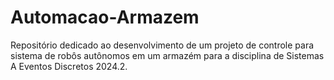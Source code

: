 # Automacao-Armazem
Repositório dedicado ao desenvolvimento de um projeto de controle para sistema de robôs autônomos em um armazém para a disciplina de Sistemas A Eventos Discretos 2024.2.  
